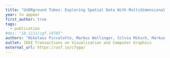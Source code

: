```yaml
---
title: "UnDRground Tubes: Exploring Spatial Data With Multidimensional Projections and Set Visualization"
year: to appear
first_author: true
tags:
  - publication
#doi: "10.1111/cgf.14785"
authors: "Nikolaus Piccolotto, Markus Wallinger, Silvia Miksch, Markus Bögl"
outlet: IEEE Transactions on Visualization and Computer Graphics
external_url: https://osf.io/c7yga/
---
```


